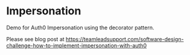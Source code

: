 # Impersonation
Demo for Auth0 Impersonation using the decorator pattern.


Please see blog post at 
https://teamleadsupport.com/software-design-challenge-how-to-implement-impersonation-with-auth0
